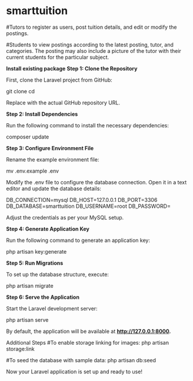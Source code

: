# smarttuition

#Tutors to register as users, post tuition details, and edit or modify the postings.

#Students to view postings according to the latest posting, tutor, and categories.
The posting may also include a picture of the tutor with their current students for
the particular subject.

 
**Install existing package**
**Step 1: Clone the Repository**

First, clone the Laravel project from GitHub:

 git clone <repository-url>
 cd <project-directory>

Replace <repository-url> with the actual GitHub repository URL.

**Step 2: Install Dependencies**

Run the following command to install the necessary dependencies:

composer update

**Step 3: Configure Environment File**

Rename the example environment file:

mv .env.example .env

Modify the .env file to configure the database connection. Open it in a text editor and update the database details:

DB_CONNECTION=mysql
DB_HOST=127.0.0.1
DB_PORT=3306
DB_DATABASE=smarttuition
DB_USERNAME=root
DB_PASSWORD=

Adjust the credentials as per your MySQL setup.

**Step 4: Generate Application Key**

Run the following command to generate an application key:

php artisan key:generate

**Step 5: Run Migrations**

To set up the database structure, execute:

php artisan migrate

**Step 6: Serve the Application**

Start the Laravel development server:

php artisan serve

By default, the application will be available at **http://127.0.0.1:8000.**

Additional Steps
#To enable storage linking for images:
php artisan storage:link

#To seed the database with sample data:
php artisan db:seed

Now your Laravel application is set up and ready to use!
